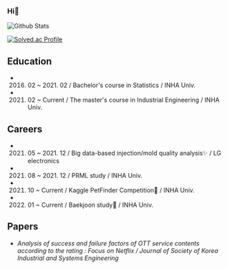 ### Hi👋

![Github Stats](https://github-readme-stats.vercel.app/api?username=exponent0518&show_icons=true) 

[![Solved.ac Profile](http://mazassumnida.wtf/api/v2/generate_badge?boj=wltnghd5182)](https://solved.ac/wltnghd5182/)



## Education
* 2016. 02 ~ 2021. 02 / Bachelor's course in Statistics / INHA Univ.
* 2021. 02 ~ Current / The master's course in Industrial Engineering / INHA Univ.


## Careers

* 2021. 05 ~ 2021. 12 / Big data-based injection/mold quality analysis✨ / LG electronics
* 2021. 08 ~ 2021. 12 / PRML study / INHA Univ.
* 2021. 10 ~ Current / Kaggle PetFinder Competition🌱 / INHA Univ.
* 2022. 01 ~ Current / Baekjoon study🌱 / INHA Univ.

## Papers
* *Analysis of success and failure factors of OTT service contents according to the rating : Focus on Netflix / Journal of Society of Korea Industrial and Systems Engineering*


<!--
**exponent0518/exponent0518** is a ✨ _special_ ✨ repository because its `README.md` (this file) appears on your GitHub profile.
![Anurag's GitHub stats](https://github-readme-stats.vercel.app/api?username=exponent0518&show_icons=true&theme=radical)
Here are some ideas to get you started:

- 🔭 I’m currently working on ...
- 🌱 I’m currently learning ...
- 👯 I’m looking to collaborate on ...
- 🤔 I’m looking for help with ...
- 💬 Ask me about ...
- 📫 How to reach me: ...
- 😄 Pronouns: ...
- ⚡ Fun fact: ...
-->
